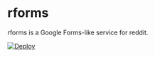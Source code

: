 # rforms

rforms is a Google Forms-like service for reddit.

[![Deploy](https://www.herokucdn.com/deploy/button.svg)](https://heroku.com/deploy?template=https://github.com/jakeable/rforms/tree/master)
